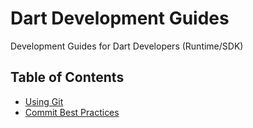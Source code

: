 # Dart Development Guides

Development Guides for Dart Developers (Runtime/SDK)

## Table of Contents

- [Using Git](using-git.md)
- [Commit Best Practices](commits.md)
